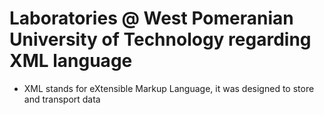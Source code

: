 # Laboratories @ West Pomeranian University of Technology regarding XML language


* XML stands for eXtensible Markup Language, it was designed to store and transport data

